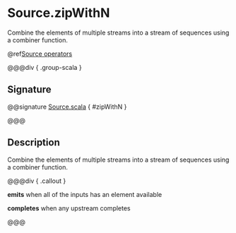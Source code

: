 # Source.zipWithN

Combine the elements of multiple streams into a stream of sequences using a combiner function.

@ref[Source operators](../index.md#source-operators)

@@@div { .group-scala }

## Signature

@@signature [Source.scala]($akka$/akka-stream/src/main/scala/akka/stream/scaladsl/Source.scala) { #zipWithN }

@@@

## Description

Combine the elements of multiple streams into a stream of sequences using a combiner function.


@@@div { .callout }

**emits** when all of the inputs has an element available

**completes** when any upstream completes

@@@


